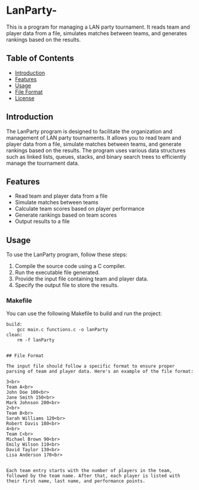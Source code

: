# LanParty-


This is a program for managing a LAN party tournament. It reads team and player data from a file, simulates matches between teams, and generates rankings based on the results.

## Table of Contents

- [Introduction](#introduction)
- [Features](#features)
- [Usage](#usage)
- [File Format](#file-format)
- [License](#license)

## Introduction

The LanParty program is designed to facilitate the organization and management of LAN party tournaments. It allows you to read team and player data from a file, simulate matches between teams, and generate rankings based on the results. The program uses various data structures such as linked lists, queues, stacks, and binary search trees to efficiently manage the tournament data.

## Features

- Read team and player data from a file
- Simulate matches between teams
- Calculate team scores based on player performance
- Generate rankings based on team scores
- Output results to a file

## Usage

To use the LanParty program, follow these steps:

1. Compile the source code using a C compiler.
2. Run the executable file generated.
3. Provide the input file containing team and player data.
4. Specify the output file to store the results.
### Makefile

You can use the following Makefile to build and run the project:

```make
build:
	gcc main.c functions.c -o lanParty
clean:
	rm -f lanParty
    
 
## File Format

The input file should follow a specific format to ensure proper parsing of team and player data. Here's an example of the file format:

3<br>
Team A<br>
John Doe 100<br>
Jane Smith 150<br>
Mark Johnson 200<br>
2<br>
Team B<br>
Sarah Williams 120<br>
Robert Davis 180<br>
4<br>
Team C<br>
Michael Brown 90<br>
Emily Wilson 110<br>
David Taylor 130<br>
Lisa Anderson 170<br>


Each team entry starts with the number of players in the team, followed by the team name. After that, each player is listed with their first name, last name, and performance points.
